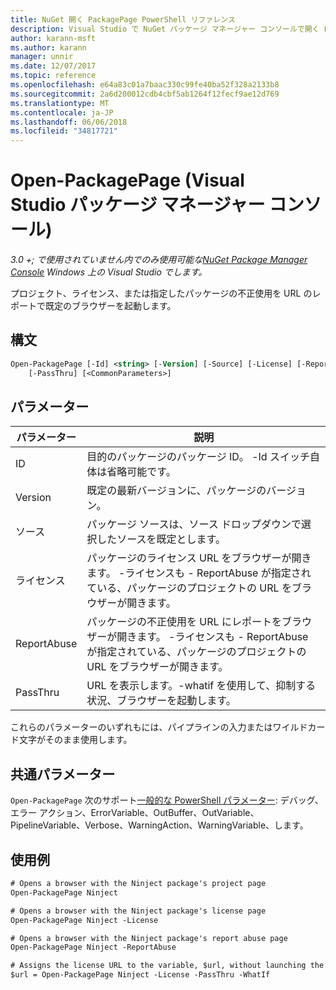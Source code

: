 ```yaml
---
title: NuGet 開く PackagePage PowerShell リファレンス
description: Visual Studio で NuGet パッケージ マネージャー コンソールで開く PackagePage PowerShell コマンドのリファレンスです。
author: karann-msft
ms.author: karann
manager: unnir
ms.date: 12/07/2017
ms.topic: reference
ms.openlocfilehash: e64a83c01a7baac330c99fe40ba52f328a2133b8
ms.sourcegitcommit: 2a6d200012cdb4cbf5ab1264f12fecf9ae12d769
ms.translationtype: MT
ms.contentlocale: ja-JP
ms.lasthandoff: 06/06/2018
ms.locfileid: "34817721"
---
```

# <a name="open-packagepage-package-manager-console-in-visual-studio"></a>Open-PackagePage (Visual Studio パッケージ マネージャー コンソール)

*3.0 +; で使用されていません内でのみ使用可能な[NuGet Package Manager Console](package-manager-console.md) Windows 上の Visual Studio でします。*

プロジェクト、ライセンス、または指定したパッケージの不正使用を URL のレポートで既定のブラウザーを起動します。

## <a name="syntax"></a>構文

```ps
Open-PackagePage [-Id] <string> [-Version] [-Source] [-License] [-ReportAbuse]
    [-PassThru] [<CommonParameters>]
```

## <a name="parameters"></a>パラメーター

| パラメーター | 説明 |
| --- | --- |
| ID | 目的のパッケージのパッケージ ID。 -Id スイッチ自体は省略可能です。 |
| Version | 既定の最新バージョンに、パッケージのバージョン。 |
| ソース | パッケージ ソースは、ソース ドロップダウンで選択したソースを既定とします。 |
| ライセンス | パッケージのライセンス URL をブラウザーが開きます。 -ライセンスも - ReportAbuse が指定されている、パッケージのプロジェクトの URL をブラウザーが開きます。 |
| ReportAbuse | パッケージの不正使用を URL にレポートをブラウザーが開きます。 -ライセンスも - ReportAbuse が指定されている、パッケージのプロジェクトの URL をブラウザーが開きます。 |
| PassThru | URL を表示します。-whatif を使用して、抑制する状況、ブラウザーを起動します。 |

これらのパラメーターのいずれもには、パイプラインの入力またはワイルドカード文字がそのまま使用します。

## <a name="common-parameters"></a>共通パラメーター

`Open-PackagePage` 次のサポート[一般的な PowerShell パラメーター](http://go.microsoft.com/fwlink/?LinkID=113216): デバッグ、エラー アクション、ErrorVariable、OutBuffer、OutVariable、PipelineVariable、Verbose、WarningAction、WarningVariable、します。

## <a name="examples"></a>使用例

```ps
# Opens a browser with the Ninject package's project page
Open-PackagePage Ninject

# Opens a browser with the Ninject package's license page
Open-PackagePage Ninject -License

# Opens a browser with the Ninject package's report abuse page  
Open-PackagePage Ninject -ReportAbuse

# Assigns the license URL to the variable, $url, without launching the browser
$url = Open-PackagePage Ninject -License -PassThru -WhatIf
```